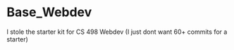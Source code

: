 # Base_Webdev
I stole the starter kit for CS 498 Webdev (I just dont want 60+ commits for a starter)
